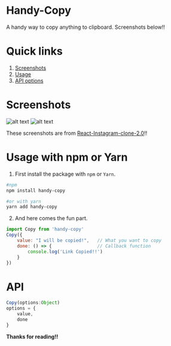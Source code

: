# Handy-Copy
A handy way to copy anything to clipboard. Screenshots below!!

# Quick links
1. [Screenshots](#screenshots)
2. [Usage](#usage)
3. [API options](#api)

# Screenshots
![alt text](https://raw.githubusercontent.com/yTakkar/Handy-Copy/master/screenshots/Snap%202017-07-07%20at%2003.10.41.png)
![alt text](https://raw.githubusercontent.com/yTakkar/Handy-Copy/master/screenshots/Snap%202017-07-07%20at%2003.10.29.png)

These screenshots are from [React-Instagram-clone-2.0](https://github.com/yTakkar/React-Instagram-clone-2.0)!!

# Usage with npm or Yarn

1. First install the package with `npm` or `Yarn`.
```bash
#npm 
npm install handy-copy

#or with yarn
yarn add handy-copy
```

2. And here comes the fun part.
```javascript
import Copy from 'handy-copy'
Copy({
    value: "I will be copied!",   // What you want to copy
    done: () => {                 // Callback function    
        console.log('Link Copied!!')
    }
})
```

# API
```javascript
Copy(options:Object)
options = {
    value,
    done
}
```

**Thanks for reading!!**
